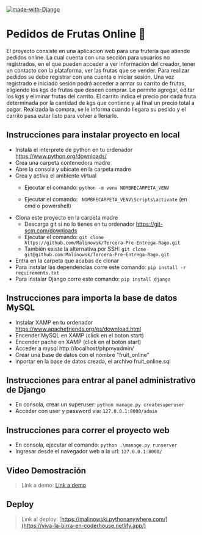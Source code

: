 [![made-with-Django](https://img.shields.io/badge/Made%20with-Django-625.svg)](https://www.djangoproject.com/)
# Pedidos de Frutas Online 🍊
El proyecto consiste en una aplicacion web para una fruteria que atiende pedidos online. La cual cuenta con una sección para usuarios no registrados, en el que pueden acceder a ver información del creador, tener un contacto con la plataforma, ver las frutas que se vender. Para realizar pedidos se debe registrar con una cuenta e iniciar sesión. Una vez registrado e iniciado sesión podrá acceder a armar su carrito de frutas, eligiendo los kgs de frutas que deseen comprar. Le permite agregar, editar los kgs y eliminar frutas del carrito. El carrito indica el precio por cada fruta determinada por la cantidad de kgs que contiene y al final un precio total a pagar. Realizada la compra, se le informa cuando llegara su pedido y el carrito pasa estar listo para volver a llenarlo.

## Instrucciones para instalar proyecto en local
+ Instala el interprete de python en tu ordenador https://www.python.org/downloads/
+ Crea una carpeta contenedora madre
+ Abre la consola y ubicate en la carpeta madre
+ Crea y activa el ambiente virtual
    + Ejecutar el comando: ```
python -m venv NOMBRECARPETA_VENV ```

    + Ejecutar el comando: ```
NOMBRECARPETA_VENV\Scripts\activate```
 (en cmd o powershell)
+ Clona este proyecto en la carpeta madre
    + Descarga git si no lo tienes en tu ordenador https://git-scm.com/downloads
    + Ejecutar el comando: ```git clone https://github.com/Malinowsk/Tercera-Pre-Entrega-Rago.git```
    + También existe la alternativa por SSH: ```git clone git@github.com:Malinowsk/Tercera-Pre-Entrega-Rago.git```
+ Entra en la carpeta que acabas de clonar
+ Para instalar las dependencias corre este comando: ```pip install -r requirements.txt```
+ Para instalar Django corre este comando: ```pip install django```

## Instrucciones para importa la base de datos MySQL 
+ Instalar XAMP en tu ordenador https://www.apachefriends.org/es/download.html
+ Encender MySQL en XAMP (click en el boton start)
+ Encender pache en XAMP (click en el boton start)
+ Acceder a mysql http://localhost/phpmyadmin/
+ Crear una base de datos con el nombre "fruit_online" 
+ inportar en la base de datos creada, el archivo fruit_online.sql 


## Instrucciones para entrar al panel administrativo de Django
+ En consola, crear un superuser: ```python manage.py createsuperuser```
+ Acceder con user y password via: ```127.0.0.1:8000/admin```


## Instrucciones para correr el proyecto web
+ En consola, ejecutar el comando: ```python .\manage.py runserver```
+ Ingresar desde el navegador web a la url: ```127.0.0.1:8000/```

## Video Demostración
> Link a demo: [Link a demo](https://drive.google.com/file/d/1ex05bc9jqY3rPV4MMn_Jveo87KAQxoca/view?usp=sharing)

## Deploy
> Link al deploy: [https://malinowski.pythonanywhere.com/](https://viva-la-birra-en-coderhouse.netlify.app/) 
